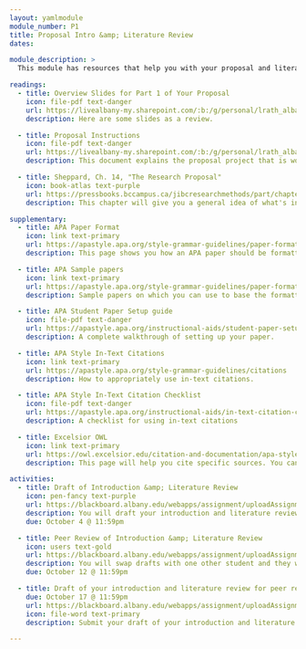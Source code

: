 ```yaml
---
layout: yamlmodule
module_number: P1
title: Proposal Intro &amp; Literature Review
dates:

module_description: >
  This module has resources that help you with your proposal and literature review. These are resources you've already used, but are linked here for your convenience.

readings:
  - title: Overview Slides for Part 1 of Your Proposal
    icon: file-pdf text-danger
    url: https://livealbany-my.sharepoint.com/:b:/g/personal/lrath_albany_edu/EVpW2KxPOYZPmkVcQEf8w8EBYWNwHFBmEQz_ZklJ1DWAfw?e=OTg2wo
    description: Here are some slides as a review.

  - title: Proposal Instructions
    icon: file-pdf text-danger
    url: https://livealbany-my.sharepoint.com/:b:/g/personal/lrath_albany_edu/EVxeEKuLWOBAor3Kuh2K2y4BmJZ-CpGNg5vvSe2GDKOBHw?e=AJ9odl
    description: This document explains the proposal project that is worth 60% of your final grade in this course. Rubric included.

  - title: Sheppard, Ch. 14, "The Research Proposal"
    icon: book-atlas text-purple
    url: https://pressbooks.bccampus.ca/jibcresearchmethods/part/chapter-13-2/
    description: This chapter will give you a general idea of what's involved in your final project.

supplementary:
  - title: APA Paper Format
    icon: link text-primary
    url: https://apastyle.apa.org/style-grammar-guidelines/paper-format
    description: This page shows you how an APA paper should be formatted. There is also a template you can use. You only need to use the <em>student</em> version.

  - title: APA Sample papers
    icon: link text-primary
    url: https://apastyle.apa.org/style-grammar-guidelines/paper-format/sample-papers
    description: Sample papers on which you can use to base the formatting of your paper. Again, you only need the <em>student</em> version.

  - title: APA Student Paper Setup guide
    icon: file-pdf text-danger
    url: https://apastyle.apa.org/instructional-aids/student-paper-setup-guide.pdf
    description: A complete walkthrough of setting up your paper.

  - title: APA Style In-Text Citations
    icon: link text-primary
    url: https://apastyle.apa.org/style-grammar-guidelines/citations
    description: How to appropriately use in-text citations.

  - title: APA Style In-Text Citation Checklist
    icon: file-pdf text-danger
    url: https://apastyle.apa.org/instructional-aids/in-text-citation-checklist.pdf
    description: A checklist for using in-text citations

  - title: Excelsior OWL
    icon: link text-primary
    url: https://owl.excelsior.edu/citation-and-documentation/apa-style/
    description: This page will help you cite specific sources. You can also use the APA Style page listed under Course Resources above.

activities:
  - title: Draft of Introduction &amp; Literature Review
    icon: pen-fancy text-purple
    url: https://blackboard.albany.edu/webapps/assignment/uploadAssignment?content_id=_7472769_1&course_id=_170260_1&group_id=&mode=cpview
    description: You will draft your introduction and literature review that are part of your final submission.
    due: October 4 @ 11:59pm

  - title: Peer Review of Introduction &amp; Literature Review
    icon: users text-gold
    url: https://blackboard.albany.edu/webapps/assignment/uploadAssignment?content_id=_7480755_1&course_id=_170260_1&group_id=&mode=cpview
    description: You will swap drafts with one other student and they will provide you peer feedback on the draft of your introduction and literature review.
    due: October 12 @ 11:59pm

  - title: Draft of your introduction and literature review for peer review
    due: October 17 @ 11:59pm
    url: https://blackboard.albany.edu/webapps/assignment/uploadAssignment?content_id=_7484391_1&course_id=_170260_1&group_id=&mode=cpview
    icon: file-word text-primary
    description: Submit your draft of your introduction and literature review sections.

---
```

